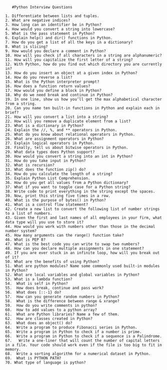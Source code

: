        #Python Interview Questions
       
    1. Differentiate between lists and tuples.
    2. What are negative indices?
    3. How long can an identifier be in Python?
    4. How would you convert a string into lowercase?
    5. What is the pass statement in Python?
    6. Explain help() and dir() functions in Python.
    7. How do you get a list of all the keys in a dictionary?
    8. What is slicing?
    9. How would you declare a comment in Python?
    10. How will you check if all characters in a string are alphanumeric?
    11. How will you capitalize the first letter of a string?
    12. With Python, how do you find out which directory you are currently in?
    13. How do you insert an object at a given index in Python?
    14. How do you reverse a list?
    15. What is the Python interpreter prompt?
    16. How does a function return values?
    17. How would you define a block in Python?
    18. Why do we need break and continue in Python?
    19. In one line, show us how you’ll get the max alphabetical character from a string.
    20. Can you name ten built-in functions in Python and explain each in brief?
    21. How will you convert a list into a string?
    22. How will you remove a duplicate element from a list?
    23. What is a dictionary in Python?
    24. Explain the //, %, and ** operators in Python.
    25. What do you know about relational operators in Python.
    26. What are assignment operators in Python?
    27. Explain logical operators in Python.
    28. Finally, tell us about bitwise operators in Python.
    29. What data types does Python support?
    30. How would you convert a string into an int in Python?
    31. How do you take input in Python?
    32. What is recursion?
    33. What does the function zip() do?
    34. How do you calculate the length of a string?
    35. Explain Python List Comprehension.
    36. How do you get all values from a Python dictionary?
    37. What if you want to toggle case for a Python string?
    38. Write code to print everything in the string except the spaces.
    39. Now, print this string five times in a row.
    40. What is the purpose of bytes() in Python?
    41. What is a control flow statement?
    42. Create a new list to convert the following list of number strings to a list of numbers.
    43. Given the first and last names of all employees in your firm, what data type will you use to store it?
    44. How would you work with numbers other than those in the decimal number system?
    45. How many arguments can the range() function take?
    46. What is PEP 8?
    47. What is the best code you can write to swap two numbers?
    48. How can you declare multiple assignments in one statement?
    49. If you are ever stuck in an infinite loop, how will you break out of it?
    50. What are the benefits of using Python?
    51. What are python modules? Name some commonly used built-in modules in Python?
    52. What are local variables and global variables in Python?
    53. What is a lambda function?
    54.  What is self in Python?
    55.  How does break, continue and pass work?
    56.  What does [::-1} do?
    57.  How can you generate random numbers in Python?
    58.  What is the difference between range & xrange?
    59.  How do you write comments in python?
    60.  How to add values to a python array?
    61.  What are Python libraries? Name a few of them.
    62.  How are classes created in Python? 
    63.  What does an object() do?
    64.  Write a program to produce Fibonacci series in Python.
    65.  Write a program in Python to check if a number is prime.
    66.  Write a program in Python to check if a sequence is a Palindrome.
    67.   Write a one-liner that will count the number of capital letters in a file. Your code should work even if the file is too big to fit in memory.
    68.  Write a sorting algorithm for a numerical dataset in Python.
    69.  What is PYTHON PATH?
    70. What type of language is python?
